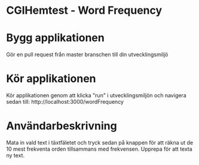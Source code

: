 # CGIHemtest - Word Frequency

# Bygg applikationen
Gör en pull request från master branschen till din utvecklingsmiljö

# Kör applikationen
Kör applikationen genom att klicka "run" i utvecklingsmiljön och navigera sedan till:
http://localhost:3000/wordFrequency

# Användarbeskrivning
Mata in vald text i täxtfäletet och tryck sedan på knappen för att räkna ut de 10 mest frekventa orden tillsammans med frekvensen.
Upprepa för att texta ny text. 
